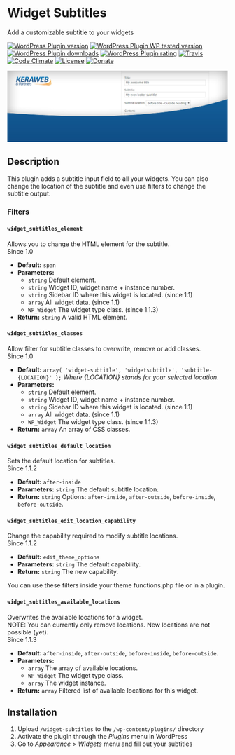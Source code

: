 # Widget Subtitles #
Add a customizable subtitle to your widgets

[![WordPress Plugin version](https://img.shields.io/wordpress/plugin/v/widget-subtitles.svg?style=flat)](https://wordpress.org/plugins/widget-subtitles/)
[![WordPress Plugin WP tested version](https://img.shields.io/wordpress/v/widget-subtitles.svg?style=flat)](https://wordpress.org/plugins/widget-subtitles/)
[![WordPress Plugin downloads](https://img.shields.io/wordpress/plugin/dt/widget-subtitles.svg?style=flat)](https://wordpress.org/plugins/widget-subtitles/)
[![WordPress Plugin rating](https://img.shields.io/wordpress/plugin/r/widget-subtitles.svg?style=flat)](https://wordpress.org/plugins/widget-subtitles/)
[![Travis](https://secure.travis-ci.org/JoryHogeveen/widget-subtitles.png?branch=master)](http://travis-ci.org/JoryHogeveen/widget-subtitles)
[![Code Climate](https://codeclimate.com/github/JoryHogeveen/widget-subtitles/badges/gpa.svg)](https://codeclimate.com/github/JoryHogeveen/widget-subtitles)
[![License](https://img.shields.io/badge/license-GPL--2.0%2B-green.svg)](https://github.com/JoryHogeveen/widget-subtitles/blob/master/license.txt)
[![Donate](https://img.shields.io/badge/Donate-PayPal-green.svg)](https://www.keraweb.nl/donate.php?for=widget-subtitles)

![Widget Subtitles](https://raw.githubusercontent.com/JoryHogeveen/widget-subtitles/master/.github/assets/banner-1544x500.jpg)  

## Description

This plugin adds a subtitle input field to all your widgets. You can also change the location of the subtitle and even use filters to change the subtitle output.

### Filters

#### `widget_subtitles_element`
Allows you to change the HTML element for the subtitle.  
Since  1.0  

*	**Default:** `span`
*	**Parameters:**
	*	`string`    Default element.
	*	`string`    Widget ID, widget name + instance number.
	*	`string`    Sidebar ID where this widget is located. (since 1.1)
	*	`array`     All widget data. (since 1.1)
	*	`WP_Widget` The widget type class. (since 1.1.3)
*	**Return:** `string` A valid HTML element.

#### `widget_subtitles_classes`
Allow filter for subtitle classes to overwrite, remove or add classes.  
Since  1.0  

*	**Default:** `array( 'widget-subtitle', 'widgetsubtitle', 'subtitle-{LOCATION}' );` *Where {LOCATION} stands for your selected location*.
*	**Parameters:**
	*	`string`    Default element.
	*	`string`    Widget ID, widget name + instance number.
	*	`string`    Sidebar ID where this widget is located. (since 1.1)
	*	`array`     All widget data. (since 1.1)
	*	`WP_Widget` The widget type class. (since 1.1.3)
*	**Return:** `array` An array of CSS classes.

#### `widget_subtitles_default_location`
Sets the default location for subtitles.  
Since  1.1.2  

*	**Default:** `after-inside`
*	**Parameters:** `string` The default subtitle location.
*	**Return:** `string` Options: `after-inside`, `after-outside`, `before-inside`, `before-outside`.

#### `widget_subtitles_edit_location_capability`
Change the capability required to modify subtitle locations.  
Since  1.1.2  

*	**Default:** `edit_theme_options`
*	**Parameters:** `string` The default capability.
*	**Return:** `string` The new capability.

You can use these filters inside your theme functions.php file or in a plugin.

#### `widget_subtitles_available_locations`
Overwrites the available locations for a widget.  
NOTE: You can currently only remove locations. New locations are not possible (yet).  
Since  1.1.3  

*	**Default:** `after-inside`, `after-outside`, `before-inside`, `before-outside`.
*	**Parameters:**
	*	`array`      The array of available locations.
	*	`WP_Widget`  The widget type class.
	*	`array`      The widget instance.
*	**Return:** `array` Filtered list of available locations for this widget.

## Installation

1. Upload `/widget-subtitles` to the `/wp-content/plugins/` directory
2. Activate the plugin through the *Plugins* menu in WordPress
3. Go to *Appearance* > *Widgets* menu and fill out your subtitles
